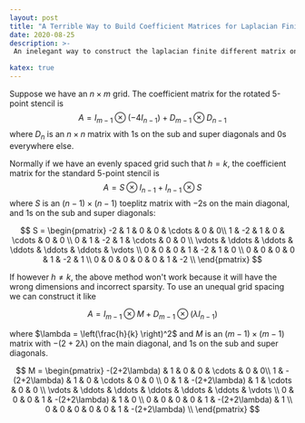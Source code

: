 ```yaml
---
layout: post
title: "A Terrible Way to Build Coefficient Matrices for Laplacian Finite Differences"
date: 2020-08-25
description: >-
 An inelegant way to construct the laplacian finite different matrix on a rectangular grid.

katex: true
---
```


Suppose we have an $n \times m$ grid. The coefficient matrix for the rotated 5-point stencil is $$A = I_{m-1} \otimes (-4I_{n-1}) + D_{m-1} \otimes D_{n-1}$$ where $D_n$ is an $n \times n$ matrix with $1$s on the sub and super diagonals and $0$s everywhere else.

Normally if we have an evenly spaced grid such that $h=k$, the coefficient matrix for the standard 5-point stencil is $$A=S \otimes I_{n-1} + I_{n-1} \otimes S$$ where $S$ is an $(n-1) \times (n-1)$ toeplitz matrix with $-2$s on the main diagonal, and $1$s on the sub and super diagonals:

$$
S = \begin{pmatrix}
-2 & 1 & 0 & 0 & \cdots & 0 & 0\\
1 & -2 & 1 & 0 & \cdots & 0 & 0 \\
0 & 1 & -2 & 1 & \cdots & 0 & 0 \\
\vdots & \ddots & \ddots & \ddots & \ddots & \ddots & \vdots \\
0 & 0 & 0 & 1 & -2 & 1 & 0 \\
0 & 0 & 0 & 0 & 1 & -2 & 1 \\
0 & 0 & 0 & 0 & 0 & 1 & -2 \\
\end{pmatrix}
$$

If however $h \neq k$, the above method won't work because it will have the wrong dimensions and incorrect sparsity. To use an unequal grid spacing we can construct it like 

$$A= I_{m-1} \otimes M + D_{m-1} \otimes (\lambda I_{n-1})$$

where $\lambda = \left(\frac{h}{k} \right)^2$ and $M$ is an $(m-1) \times (m-1)$ matrix with $-(2+2\lambda)$ on the main diagonal, and $1$s on the sub and super diagonals.

$$
M = \begin{pmatrix}
-(2+2\lambda) & 1 & 0 & 0 & \cdots & 0 & 0\\
1 & -(2+2\lambda) & 1 & 0 & \cdots & 0 & 0 \\
0 & 1 & -(2+2\lambda) & 1 & \cdots & 0 & 0 \\
\vdots & \ddots & \ddots & \ddots & \ddots & \ddots & \vdots \\
0 & 0 & 0 & 1 & -(2+2\lambda) & 1 & 0 \\
0 & 0 & 0 & 0 & 1 & -(2+2\lambda) & 1 \\
0 & 0 & 0 & 0 & 0 & 1 & -(2+2\lambda) \\
\end{pmatrix}
$$
